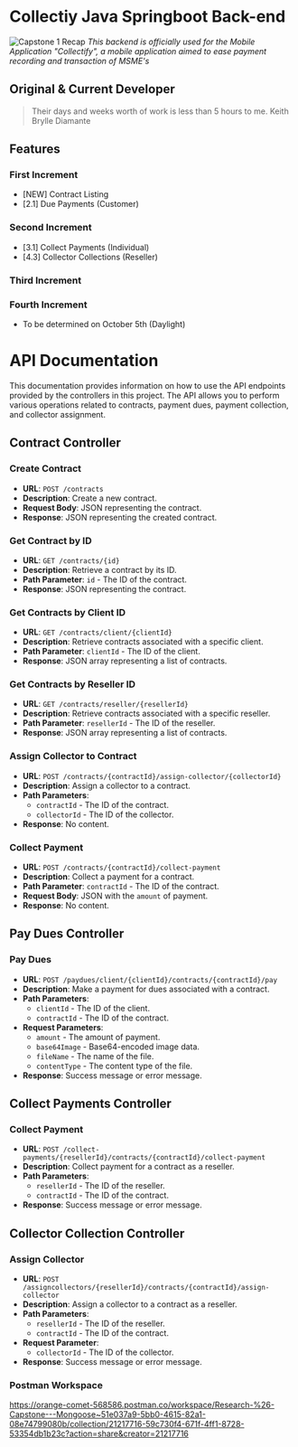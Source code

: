 # Collectiy Java Springboot Back-end
![Capstone 1 Recap](https://github.com/kbdiamondes/collectify-backend/assets/68324799/64fdcd15-6100-4251-8126-d6a7df201073)
_This backend is officially used for the Mobile Application "Collectify", a mobile application aimed to ease payment recording and transaction of MSME's_

## Original & Current Developer

> Their days and weeks worth of work is less than 5 hours to me.
Keith Brylle Diamante

## Features

### First Increment

- [NEW] Contract Listing
- [2.1] Due Payments (Customer)

### Second Increment
- [3.1] Collect Payments (Individual) 
- [4.3] Collector Collections (Reseller) 


### Third Increment
### Fourth Increment
- To be determined on October 5th (Daylight)

# API Documentation

This documentation provides information on how to use the API endpoints provided by the controllers in this project. The API allows you to perform various operations related to contracts, payment dues, payment collection, and collector assignment.

## Contract Controller

### Create Contract
- **URL**: `POST /contracts`
- **Description**: Create a new contract.
- **Request Body**: JSON representing the contract.
- **Response**: JSON representing the created contract.

### Get Contract by ID
- **URL**: `GET /contracts/{id}`
- **Description**: Retrieve a contract by its ID.
- **Path Parameter**: `id` - The ID of the contract.
- **Response**: JSON representing the contract.

### Get Contracts by Client ID
- **URL**: `GET /contracts/client/{clientId}`
- **Description**: Retrieve contracts associated with a specific client.
- **Path Parameter**: `clientId` - The ID of the client.
- **Response**: JSON array representing a list of contracts.

### Get Contracts by Reseller ID
- **URL**: `GET /contracts/reseller/{resellerId}`
- **Description**: Retrieve contracts associated with a specific reseller.
- **Path Parameter**: `resellerId` - The ID of the reseller.
- **Response**: JSON array representing a list of contracts.

### Assign Collector to Contract
- **URL**: `POST /contracts/{contractId}/assign-collector/{collectorId}`
- **Description**: Assign a collector to a contract.
- **Path Parameters**:
  - `contractId` - The ID of the contract.
  - `collectorId` - The ID of the collector.
- **Response**: No content.

### Collect Payment
- **URL**: `POST /contracts/{contractId}/collect-payment`
- **Description**: Collect a payment for a contract.
- **Path Parameter**: `contractId` - The ID of the contract.
- **Request Body**: JSON with the `amount` of payment.
- **Response**: No content.

## Pay Dues Controller

### Pay Dues
- **URL**: `POST /paydues/client/{clientId}/contracts/{contractId}/pay`
- **Description**: Make a payment for dues associated with a contract.
- **Path Parameters**:
  - `clientId` - The ID of the client.
  - `contractId` - The ID of the contract.
- **Request Parameters**:
  - `amount` - The amount of payment.
  - `base64Image` - Base64-encoded image data.
  - `fileName` - The name of the file.
  - `contentType` - The content type of the file.
- **Response**: Success message or error message.

## Collect Payments Controller

### Collect Payment
- **URL**: `POST /collect-payments/{resellerId}/contracts/{contractId}/collect-payment`
- **Description**: Collect payment for a contract as a reseller.
- **Path Parameters**:
  - `resellerId` - The ID of the reseller.
  - `contractId` - The ID of the contract.
- **Response**: Success message or error message.

## Collector Collection Controller

### Assign Collector
- **URL**: `POST /assigncollectors/{resellerId}/contracts/{contractId}/assign-collector`
- **Description**: Assign a collector to a contract as a reseller.
- **Path Parameters**:
  - `resellerId` - The ID of the reseller.
  - `contractId` - The ID of the contract.
- **Request Parameter**:
  - `collectorId` - The ID of the collector.
- **Response**: Success message or error message.

### Postman Workspace

https://orange-comet-568586.postman.co/workspace/Research-%26-Capstone---Mongoose~51e037a9-5bb0-4615-82a1-08e74799080b/collection/21217716-59c730f4-671f-4ff1-8728-53354db1b23c?action=share&creator=21217716
